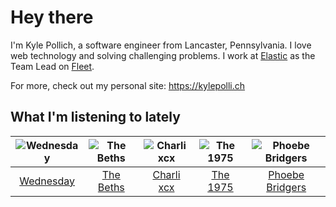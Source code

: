 # Hey there


I'm Kyle Pollich, a software engineer from Lancaster, Pennsylvania. I love web technology and solving challenging problems.
I work at [Elastic](https://www.elastic.co/) as the Team Lead on [Fleet](https://www.elastic.co/guide/en/fleet/current/fleet-overview.html).

For more, check out my personal site: https://kylepolli.ch

## What I'm listening to lately

<!-- begin artists -->
  |![Wednesday](https://i.scdn.co/image/ab6761610000f178cbf22720296d758d8b373a85)|![The Beths](https://i.scdn.co/image/ab6761610000f178eb26b0d0de46b77e23675281)|![Charli xcx](https://i.scdn.co/image/ab6761610000f178936885667ef44c306483c838)|![The 1975](https://i.scdn.co/image/ab6761610000f1780c6e752cbb1e6d1416970f5a)|![Phoebe Bridgers](https://i.scdn.co/image/ab6761610000f178626686e362d30246e816cc5b)|
  |:---:|:---:|:---:|:---:|:---:|
  |[Wednesday](https://open.spotify.com/artist/4j7DrazfBZLLD0OrVoAtEe)|[The Beths](https://open.spotify.com/artist/7DjwIxbe8kpw4pqnzAMoin)|[Charli xcx](https://open.spotify.com/artist/25uiPmTg16RbhZWAqwLBy5)|[The 1975](https://open.spotify.com/artist/3mIj9lX2MWuHmhNCA7LSCW)|[Phoebe Bridgers](https://open.spotify.com/artist/1r1uxoy19fzMxunt3ONAkG)|
<!-- end artists -->

